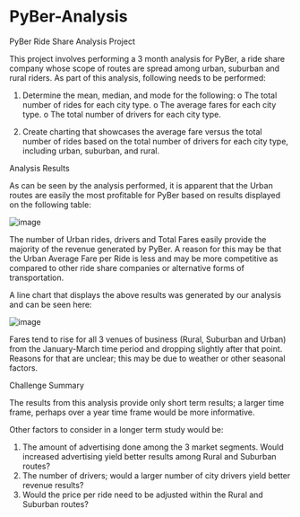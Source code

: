 # PyBer-Analysis
PyBer Ride Share Analysis Project

This project involves performing a 3 month analysis for PyBer, a ride share company whose scope of routes are spread among urban, suburban and rural riders. As part of this analysis, following needs to be performed: 

1. Determine the mean, median, and mode for the following:
o	The total number of rides for each city type.
o	The average fares for each city type.
o	The total number of drivers for each city type.

2. Create charting that showcases the average fare versus the total number of rides based on the total number of drivers for each city type, including urban, suburban, and rural.


Analysis Results

As can be seen by the analysis performed, it is apparent that the Urban routes are easily the most profitable for PyBer based on results displayed on the following table:

![image](https://user-images.githubusercontent.com/101996041/164987081-65904780-a453-494c-b1f5-8f15aa1c5a82.png)

The number of Urban rides, drivers and Total Fares easily provide the majority of the revenue generated by PyBer. A reason for this may be that the Urban Average Fare per Ride is less and may be more competitive as compared to other ride share companies or alternative forms of transportation. 

A line chart that displays the above results was generated by our analysis and can be seen here: 

![image](https://user-images.githubusercontent.com/101996041/164987117-2109a3d2-332f-49f5-8253-072ce56ac447.png)

Fares tend to rise for all 3 venues of business (Rural, Suburban and Urban) from the January-March 
time period and dropping slightly after that point.  Reasons for that are unclear; this may be due to 
weather or other seasonal factors.

Challenge Summary

The results from this analysis provide only short term results; a larger time frame, perhaps over a year 
time frame would be more informative.

Other factors to consider in a longer term study would be:

1.	The amount of advertising done among the 3 market segments. Would increased
    advertising yield better results among Rural and Suburban routes?
2.	The number of drivers; would a larger number of city drivers yield better revenue results?
3.	 Would the price per ride need to be adjusted within the Rural and Suburban routes?    

